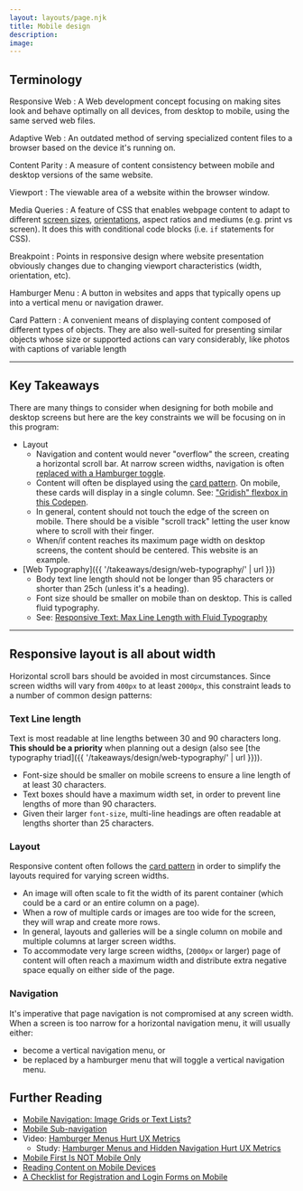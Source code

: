 ```yaml
---
layout: layouts/page.njk
title: Mobile design
description: 
image: 
---
```


## Terminology
Responsive Web
: A Web development concept focusing on making sites look and behave optimally on all devices, from desktop to mobile, using the same served web files.

Adaptive Web
: An outdated method of serving specialized content files to a browser based on the device it's running on.

Content Parity
: A measure of content consistency between mobile and desktop versions of the same website.

Viewport
: The viewable area of a website within the browser window.

Media Queries
: A feature of CSS that enables webpage content to adapt to different [screen sizes](https://codepen.io/browsertherapy/pen/mdPaZdW), [orientations](https://codepen.io/acidtone/pen/QWLZxRx), aspect ratios and mediums (e.g. print vs screen). It does this with conditional code blocks (i.e. `if` statements for CSS).

Breakpoint
: Points in responsive design where website presentation obviously changes due to changing viewport characteristics (width, orientation, etc).

Hamburger Menu
: A button in websites and apps that typically opens up into a vertical menu or navigation drawer.

Card Pattern
: A convenient means of displaying content composed of different types of objects. They are also well-suited for presenting similar objects whose size or supported actions can vary considerably, like photos with captions of variable length

---

## Key Takeaways
There are many things to consider when designing for both mobile and desktop screens but here are the key constraints we will be focusing on in this program:
- Layout
    - Navigation and content would never "overflow" the screen, creating a horizontal scroll bar. At narrow screen widths, navigation is often [replaced with a Hamburger toggle](https://codepen.io/acidtone/pen/xxqmWXb).
    - Content will often be displayed using the [card pattern](https://rubygarage.org/blog/card-based-design-best-practices). On mobile, these cards will display in a single column. See: ["Gridish" flexbox in this Codepen](https://codepen.io/acidtone/pen/ZEpgMGL).
    - In general, content should not touch the edge of the screen on mobile. There should be a visible "scroll track" letting the user know where to scroll with their finger.
    - When/if content reaches its maximum page width on desktop screens, the content should be centered. This website is an example.
- [Web Typography]({{ '/takeaways/design/web-typography/' | url }})
    - Body text line length should not be longer than 95 characters or shorter than 25ch (unless it's a heading).
    - Font size should be smaller on mobile than on desktop. This is called fluid typography.
    - See: [Responsive Text: Max Line Length with Fluid Typography](https://codepen.io/browsertherapy/pen/RwaJmbx)

---

## Responsive layout is all about width
Horizontal scroll bars should be avoided in most circumstances. Since screen widths will vary from `400px` to at least `2000px`, this constraint leads to a number of common design patterns:

### Text Line length
Text is most readable at line lengths between 30 and 90 characters long. **This should be a priority** when planning out a design (also see [the typography triad]({{ '/takeaways/design/web-typography/' | url }})).
- Font-size should be smaller on mobile screens to ensure a line length of at least 30 characters.
- Text boxes should have a maximum width set, in order to prevent line lengths of more than 90 characters.
- Given their larger `font-size`, multi-line headings are often readable at lengths shorter than 25 characters.

### Layout
Responsive content often follows the [card pattern](https://www.google.com/search?q=ux+card+pattern) in order to simplify the layouts required for varying screen widths.
- An image will often scale to fit the width of its parent container (which could be a card or an entire column on a page).
- When a row of multiple cards or images are too wide for the screen, they will wrap and create more rows.
- In general, layouts and galleries will be a single column on mobile and multiple columns at larger screen widths.
- To accommodate very large screen widths, (`2000px` or larger) page of content will often reach a maximum width and distribute extra negative space equally on either side of the page.

### Navigation
It's imperative that page navigation is not compromised at any screen width. When a screen is too narrow for a horizontal navigation menu, it will usually either:
- become a vertical navigation menu, or
- be replaced by a hamburger menu that will toggle a vertical navigation menu.

## Further Reading
- [Mobile Navigation: Image Grids or Text Lists?](https://www.nngroup.com/articles/image-vs-list-mobile-navigation/)
- [Mobile Sub-navigation](https://www.nngroup.com/articles/mobile-subnavigation/)
- Video: [Hamburger Menus Hurt UX Metrics](https://www.nngroup.com/videos/hamburger-menus/)
    - Study: [Hamburger Menus and Hidden Navigation Hurt UX Metrics](https://www.nngroup.com/articles/hamburger-menus/)
- [Mobile First Is NOT Mobile Only](https://www.nngroup.com/articles/mobile-first-not-mobile-only/)
- [Reading Content on Mobile Devices](https://www.nngroup.com/articles/mobile-content/)
- [A Checklist for Registration and Login Forms on Mobile](https://www.nngroup.com/articles/checklist-registration-login/)

